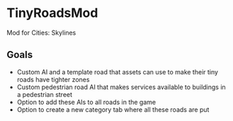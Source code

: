 # TinyRoadsMod
Mod for Cities: Skylines

## Goals
- Custom AI and a template road that assets can use to make their tiny roads have tighter zones
- Custom pedestrian road AI that makes services available to buildings in a pedestrian street
- Option to add these AIs to all roads in the game
- Option to create a new category tab where all these roads are put
